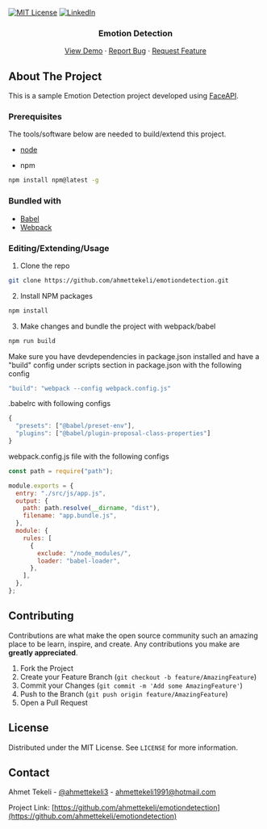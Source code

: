 [![MIT License][license-shield]][license-url]
[![LinkedIn][linkedin-shield]][linkedin-url]

<p align="center">
  <h3 align="center">Emotion Detection</h3>
  <p align="center">
    <a href="https://detectemotion.netlify.app/">View Demo</a>
    ·
    <a href="https://github.com/ahmettekeli/emotiondetection/issues">Report Bug</a>
    ·
    <a href="https://github.com/ahmettekeli/emotiondetection/issues">Request Feature</a>
  </p>
</p>

## About The Project

<!-- [![Product Name Screen Shot][product-screenshot]](live demo link goes here) -->

This is a sample Emotion Detection project developed using [FaceAPI](https://github.com/justadudewhohacks/face-api.js/).

### Prerequisites

The tools/software below are needed to build/extend this project.

- [node](https://nodejs.org/en/)

- npm

```sh
npm install npm@latest -g
```

### Bundled with

- [Babel](https://babeljs.io/)
- [Webpack](https://webpack.js.org/)

### Editing/Extending/Usage

1. Clone the repo

```sh
git clone https://github.com/ahmettekeli/emotiondetection.git
```

2. Install NPM packages

```sh
npm install
```

3. Make changes and bundle the project with webpack/babel

```sh
npm run build
```

Make sure you have devdependencies in package.json installed and have a "build" config under scripts section in package.json with the following config

```js
"build": "webpack --config webpack.config.js"
```

.babelrc with following configs

```js
{
  "presets": ["@babel/preset-env"],
  "plugins": ["@babel/plugin-proposal-class-properties"]
}
```

webpack.config.js file with the following configs

```js
const path = require("path");

module.exports = {
  entry: "./src/js/app.js",
  output: {
    path: path.resolve(__dirname, "dist"),
    filename: "app.bundle.js",
  },
  module: {
    rules: [
      {
        exclude: "/node_modules/",
        loader: "babel-loader",
      },
    ],
  },
};
```

## Contributing

Contributions are what make the open source community such an amazing place to be learn, inspire, and create. Any contributions you make are **greatly appreciated**.

1. Fork the Project
2. Create your Feature Branch (`git checkout -b feature/AmazingFeature`)
3. Commit your Changes (`git commit -m 'Add some AmazingFeature'`)
4. Push to the Branch (`git push origin feature/AmazingFeature`)
5. Open a Pull Request

## License

Distributed under the MIT License. See `LICENSE` for more information.

## Contact

Ahmet Tekeli - [@ahmettekeli3](https://twitter.com/ahmettekeli3) - ahmettekeli1991@hotmail.com

Project Link: [https://github.com/ahmettekeli/emotiondetection](https://github.com/ahmettekeli/emotiondetection)

[license-shield]: https://img.shields.io/github/license/othneildrew/Best-README-Template.svg?style=flat-square
[license-url]: https://github.com/ahmettekeli/emotiondetection/blob/master/license.txt
[linkedin-shield]: https://img.shields.io/badge/-LinkedIn-black.svg?style=flat-square&logo=linkedin&colorB=555
[linkedin-url]: https://www.linkedin.com/in/tekeliahmet/
[product-screenshot]: https://github.com/ahmettekeli/emotiondetection/
